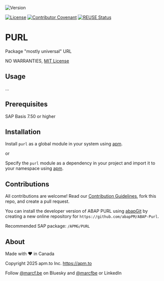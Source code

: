 ![Version](https://img.shields.io/endpoint?url=https://shield.abappm.com/github/abapPM/ABAP-Purl/src/zcl_purl.clas.abap/c_version&label=Version&color=blue)

[![License](https://img.shields.io/github/license/abapPM/ABAP-Purl?label=License&color=success)](https://github.com/abapPM/ABAP-Purl/blob/main/LICENSE)
[![Contributor Covenant](https://img.shields.io/badge/Contributor%20Covenant-2.1-4baaaa.svg?color=success)](https://github.com/abapPM/.github/blob/main/CODE_OF_CONDUCT.md)
[![REUSE Status](https://api.reuse.software/badge/github.com/abapPM/ABAP-Purl)](https://api.reuse.software/info/github.com/abapPM/ABAP-Purl)

# PURL

Package "mostly universal" URL

NO WARRANTIES, [MIT License](https://github.com/abapPM/ABAP-Purl/blob/main/LICENSE)

## Usage

...

## Prerequisites

SAP Basis 7.50 or higher

## Installation

Install `purl` as a global module in your system using [apm](https://abappm.com).

or

Specify the `purl` module as a dependency in your project and import it to your namespace using [apm](https://abappm.com).

## Contributions

All contributions are welcome! Read our [Contribution Guidelines](https://github.com/abapPM/ABAP-Purl/blob/main/CONTRIBUTING.md), fork this repo, and create a pull request.

You can install the developer version of ABAP PURL using [abapGit](https://github.com/abapGit/abapGit) by creating a new online repository for `https://github.com/abapPM/ABAP-Purl`.

Recommended SAP package: `/APMG/PURL`

## About

Made with ❤ in Canada

Copyright 2025 apm.to Inc. <https://apm.to>

Follow [@marcf.be](https://bsky.app/profile/marcf.be) on Bluesky and [@marcfbe](https://linkedin.com/in/marcfbe) or LinkedIn
